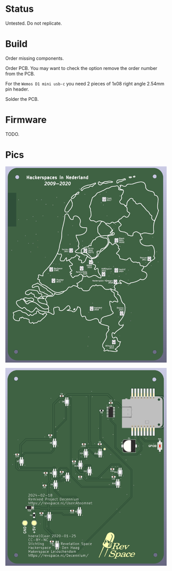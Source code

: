 # Status

Untested. Do not replicate.

# Build

Order missing components.

Order PCB. You may want to check the option remove the order number from the PCB.

For the `Wemos D1 mini usb-c` you need 2 pieces of 1x08 right angle 2.54mm pin header.

Solder the PCB.

# Firmware

TODO.

# Pics

![Front of PCB](Project-Decennium-Front.png)

![Back of PCB](Project-Decennium-Back.png)